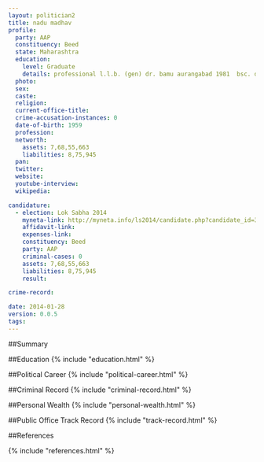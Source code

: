 ```yaml
---
layout: politician2
title: nadu madhav
profile: 
  party: AAP
  constituency: Beed
  state: Maharashtra
  education: 
    level: Graduate
    details: professional l.l.b. (gen) dr. bamu aurangabad 1981  bsc. dr. bamu aurangabad 1978
  photo: 
  sex: 
  caste: 
  religion: 
  current-office-title: 
  crime-accusation-instances: 0
  date-of-birth: 1959
  profession: 
  networth: 
    assets: 7,68,55,663
    liabilities: 8,75,945
  pan: 
  twitter: 
  website: 
  youtube-interview: 
  wikipedia: 

candidature: 
  - election: Lok Sabha 2014
    myneta-link: http://myneta.info/ls2014/candidate.php?candidate_id=3855
    affidavit-link: 
    expenses-link: 
    constituency: Beed 
    party: AAP
    criminal-cases: 0
    assets: 7,68,55,663
    liabilities: 8,75,945
    result:  

crime-record: 

date: 2014-01-28
version: 0.0.5
tags: 
---
```

##Summary


##Education
{% include "education.html" %}


##Political Career
{% include "political-career.html" %}


##Criminal Record
{% include "criminal-record.html" %}


##Personal Wealth
{% include "personal-wealth.html" %}


##Public Office Track Record
{% include "track-record.html" %}


##References


{% include "references.html" %}